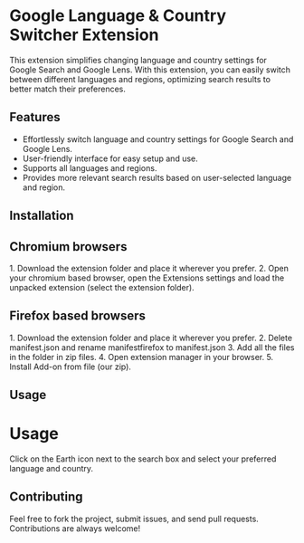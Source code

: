 # Google Language & Country Switcher Extension

This extension simplifies changing language and country settings for Google Search and Google Lens. With this extension, you can easily switch between different languages and regions, optimizing search results to better match their preferences.

## Features

- Effortlessly switch language and country settings for Google Search and Google Lens.
- User-friendly interface for easy setup and use.
- Supports all languages and regions.
- Provides more relevant search results based on user-selected language and region.

## Installation
<h2>Chromium browsers</h2>
1. Download the extension folder and place it wherever you prefer.
2. Open your chromium based browser, open the Extensions settings and load the unpacked extension (select the extension folder).

<h2>Firefox based browsers</h2>
1. Download the extension folder and place it wherever you prefer.
2. Delete manifest.json and rename manifestfirefox to manifest.json
3. Add all the files in the folder in zip files. 
4. Open extension manager in your browser.
5. Install  Add-on from file (our zip).

## Usage
<h1>Usage</h1>

Click on the Earth icon next to the search box and select your preferred language and country.

## Contributing

Feel free to fork the project, submit issues, and send pull requests. Contributions are always welcome!

